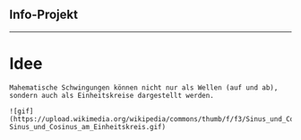 ## **Info-Projekt**

---

# Idee

    Mahematische Schwingungen können nicht nur als Wellen (auf und ab), sondern auch als Einheitskreise dargestellt werden.

    ![gif](https://upload.wikimedia.org/wikipedia/commons/thumb/f/f3/Sinus_und_Cosinus_am_Einheitskreis.gif/800px-Sinus_und_Cosinus_am_Einheitskreis.gif)